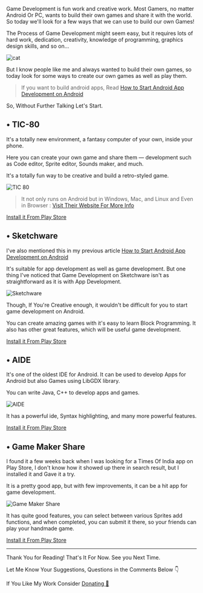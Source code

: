 <!---
layout: post
cover:  assets/images/gamedev-android.jpg
title: How to Start Game Development on Android
navigation: True
tags: [Android, Development]
class: post-template
author: bauripalash
--->

Game Development is fun work and creative work. Most Gamers, no matter Android Or PC, wants to build their own games and share it with the world. So today we'll look for a few ways that we can use to build our own Games!

The Process of Game Development might seem easy, but it requires lots of hard work, dedication, creativity, knowledge of programming, graphics design skills, and so on...

![cat](https://media1.tenor.com/images/ff787c5e41b7c47a5f4b1d4dcbc76074/tenor.gif?itemid=5947150)

But I know people like me and always wanted to build their own games, so today look for some ways to create our own games as well as play them.

> If you want to build android apps, Read [How to Start Android App Development on Android](https://palash.tk/Android-AppDev-On-Android)


So, Without Further Talking Let's Start.

## • TIC-80

It's a totally new environment, a fantasy computer of your own, inside your phone.

Here you can create your own game and share them — development such as Code editor, Sprite editor, Sounds maker, and much.

It's a totally fun way to be creative and build a retro-styled game.

![TIC 80](https://user-images.githubusercontent.com/1101448/29687467-3ddc432e-8925-11e7-8156-5cec3700cc04.gif)

> It not only runs on Android but in Windows, Mac, and Linux and Even in Browser : [Visit Their Website For More Info](https://tic.computer/)

[Install it From Play Store](https://play.google.com/store/apps/details?id=com.nesbox.tic)

## • Sketchware

I've also mentioned this in my previous article [How to Start Android App Development on Android](https://palash.tk/Android-AppDev-On-Android)

It's suitable for app development as well as game development. But one thing I've noticed that Game Development on Sketchware isn't as straightforward as it is with App Development.

![Sketchware](http://sketchware.io/images/merged1.5x.gif)

Though, If You're Creative enough, it wouldn't be difficult for you to start game development on Android.

You can create amazing games with it's easy to learn Block Programming. It also has other great features, which will be useful game development.

[Install it From Play Store](https://play.google.com/store/apps/details?id=com.besome.sketch)


## • AIDE

It's one of the oldest IDE for Android. It can be used to develop Apps for Android but also Games using LibGDX library.

You can write Java, C++ to develop apps and games.

![AIDE](http://www.android-ide.com/img/aide-devices.png)

It has a powerful ide, Syntax highlighting, and many more powerful features.

[Install it From Play Store](https://play.google.com/store/apps/details?id=com.aide.ui)

## • Game Maker Share

I found it a few weeks back when I was looking for a Times Of India app on Play Store, I don't know how it showed up there in search result, but I installed it and Gave it a try.

It is a pretty good app, but with few improvements, it can be a hit app for game development.

![Game Maker Share](https://cdn.apk-cloud.com/detail/screenshot/jyztf4sP_ondAjaeSKbXQSCvbgP8WxJbldwOoEmbhwVJQdx2CePsZH18A8oAvs4BOcM=h900.png)

It has quite good features, you can select between various Sprites add functions, and when completed, you can submit it there, so your friends can play your handmade game.

[Install it From Play Store](https://play.google.com/store/apps/details?id=com.vejaqui.gamemakersharefree)


---
Thank You for Reading!
That's It For Now. See you Next Time.

Let Me Know Your Suggestions, Questions in the Comments Below 👇

If You Like My Work Consider [Donating 🌱](https://palash.tk/donate)
